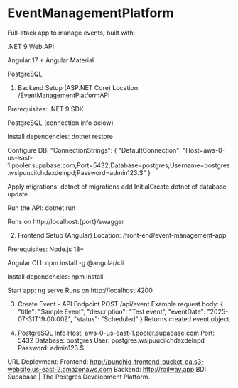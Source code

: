 # EventManagementPlatform

Full-stack app to manage events, built with:

.NET 9 Web API

Angular 17 + Angular Material

PostgreSQL 
1. Backend Setup (ASP.NET Core)
Location: /EventManagementPlatformAPI

Prerequisites:
.NET 9 SDK

PostgreSQL (connection info below)

Install dependencies:
dotnet restore

Configure DB:
"ConnectionStrings": {
  "DefaultConnection": "Host=aws-0-us-east-1.pooler.supabase.com;Port=5432;Database=postgres;Username=postgres.wsipuucilchdaxdelnpd;Password=admin123.$"
}


Apply migrations:
dotnet ef migrations add InitialCreate
dotnet ef database update


Run the API:
dotnet run

Runs on http://localhost:{port}/swagger

2. Frontend Setup (Angular)
Location: /front-end/event-management-app

Prerequisites:
Node.js 18+

Angular CLI: npm install -g @angular/cli

Install dependencies:
npm install

Start app:
ng serve
Runs on http://localhost:4200

3. Create Event - API Endpoint
POST /api/event
Example request body:
{
  "title": "Sample Event",
  "description": "Test event",
  "eventDate": "2025-07-31T19:00:00Z",
  "status": "Scheduled"
}
Returns created event object.

4. PostgreSQL Info 
Host: aws-0-us-east-1.pooler.supabase.com
Port: 5432
Database: postgres
User: postgres.wsipuucilchdaxdelnpd
Password: admin123.$


URL Deployment: 
Frontend: http://punchiq-frontend-bucket-qa.s3-website.us-east-2.amazonaws.com
Backend: http://railway.app
BD: Supabase | The Postgres Development Platform.
 


